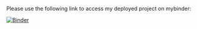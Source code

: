Please use the following link to access my deployed project on mybinder:

[![Binder](http://mybinder.org/badge.svg)](http://mybinder.org:/repo/fjungwirth/va2016-lab-project)
